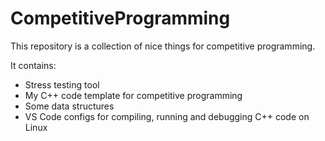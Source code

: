 # CompetitiveProgramming

This repository is a collection of nice things for competitive programming.

It contains:
 - Stress testing tool
 - My C++ code template for competitive programming
 - Some data structures
 - VS Code configs for compiling, running and debugging C++ code on Linux
